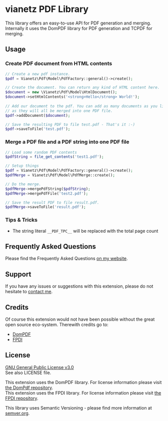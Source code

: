 # vianetz PDF Library

This library offers an easy-to-use API for PDF generation and merging.  
Internally it uses the DomPDF library for PDF generation and TCPDF for merging.

## Usage

### Create PDF document from HTML contents

```php
// Create a new pdf instance.
$pdf = Vianetz\Pdf\Model\PdfFactory::general()->create();

// Create the document. You can return any kind of HTML content here.
$document = new \Vianetz\Pdf\Model\HtmlDocument();
$document->setHtmlContents('<strong>Hello</strong> World!');
 
// Add our document to the pdf. You can add as many documents as you like
// as they will all be merged into one PDF file.
$pdf->addDocument($document);

// Save the resulting PDF to file test.pdf - That's it :-)
$pdf->saveToFile('test.pdf');
```

### Merge a PDF file and a PDF string into one PDF file
```php
// Load some random PDF contents
$pdfString = file_get_contents('test1.pdf');

// Setup things
$pdf = Vianetz\Pdf\Model\PdfFactory::general()->create();
$pdfMerge = Vianetz\Pdf\Model\PdfMerge::create();

// Do the merge.
$pdfMerge->mergePdfString($pdfString);
$pdfMerge->mergePdfFile('test2.pdf');

// Save the result PDF to file result.pdf.
$pdfMerge->saveToFile('result.pdf');
```

### Tips & Tricks

- The string literal `__PDF_TPC__` will be replaced with the total page count

## Frequently Asked Questions
Please find the Frequently Asked Questions [on my website](https://www.vianetz.com/en/faq).

## Support
If you have any issues or suggestions with this extension, please do not hesitate to
[contact me](https://www.vianetz.com/en/contacts).

## Credits
Of course this extension would not have been possible without the great open source eco-system.
Therewith credits go to:
- [DomPDF](https://github.com/dompdf/dompdf)
- [FPDI](https://github.com/Setasign/FPDI)

## License
[GNU General Public License v3.0](https://www.gnu.org/licenses/gpl-3.0.html)  
See also LICENSE file.

This extension uses the DomPDF library. For license information please visit [the DomPdf
repository](https://github.com/dompdf/dompdf).  
This extension uses the FPDI library. For license information please visit [the FPDI
repository](https://github.com/Setasign/FPDI/blob/master/LICENSE.txt).

This library uses Semantic Versioning - please find more information at [semver.org](http://semver.org).
